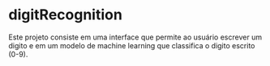 # digitRecognition
Este projeto consiste em uma interface que permite ao usuário escrever um digito e em um modelo de machine learning que classifica o digito escrito (0-9).
